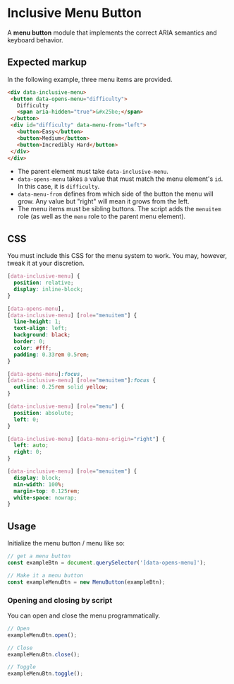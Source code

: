 # Inclusive Menu Button

A **menu button** module that implements the correct ARIA semantics and keyboard behavior.

## Expected markup

In the following example, three menu items are provided.

```html
<div data-inclusive-menu>
 <button data-opens-menu="difficulty">
   Difficulty
   <span aria-hidden="true">&#x25be;</span>
 </button>
 <div id="difficulty" data-menu-from="left">
   <button>Easy</button>
   <button>Medium</button>
   <button>Incredibly Hard</button>
 </div>
</div>
```

* The parent element must take `data-inclusive-menu`.
* `data-opens-menu` takes a value that must match the menu element's `id`. In this case, it is `difficulty`.
* `data-menu-from` defines from which side of the button the menu will grow. Any value but "right" will mean it grows from the left.
* The menu items must be sibling buttons. The script adds the `menuitem` role (as well as the `menu` role to the parent menu element).

## CSS

You must include this CSS for the menu system to work. You may, however, tweak it at your discretion.

```css
[data-inclusive-menu] {
  position: relative;
  display: inline-block;
}

[data-opens-menu],
[data-inclusive-menu] [role="menuitem"] {
  line-height: 1;
  text-align: left;
  background: black;
  border: 0;
  color: #fff;
  padding: 0.33rem 0.5rem;
}

[data-opens-menu]:focus,
[data-inclusive-menu] [role="menuitem"]:focus {
  outline: 0.25rem solid yellow;
}

[data-inclusive-menu] [role="menu"] {
  position: absolute;
  left: 0;
}

[data-inclusive-menu] [data-menu-origin="right"] {
  left: auto;
  right: 0;
}

[data-inclusive-menu] [role="menuitem"] {
  display: block;
  min-width: 100%;
  margin-top: 0.125rem;
  white-space: nowrap;
}
```

## Usage

Initialize the menu button / menu like so:

```js
// get a menu button
const exampleBtn = document.querySelector('[data-opens-menu]');

// Make it a menu button
const exampleMenuBtn = new MenuButton(exampleBtn);
```

### Opening and closing by script

You can open and close the menu programmatically.

```js
// Open
exampleMenuBtn.open();

// Close
exampleMenuBtn.close();

// Toggle
exampleMenuBtn.toggle();
```
